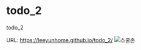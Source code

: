 # todo_2
todo_2

URL: https://leeyunhome.github.io/todo_2/
![스쿨존](https://user-images.githubusercontent.com/59910227/79943269-6e1ab080-84a3-11ea-8b05-6305373ebed7.png)
